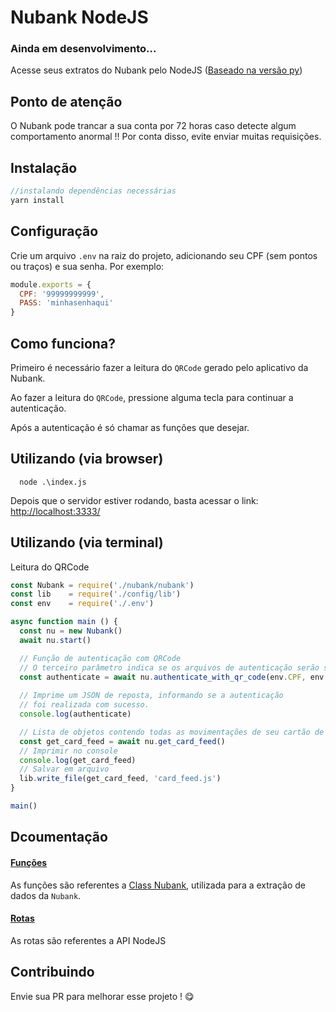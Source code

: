 # Nubank NodeJS 

### Ainda em desenvolvimento...

Acesse seus extratos do Nubank pelo NodeJS ([Baseado na versão py](https://github.com/andreroggeri/pynubank))

## Ponto de atenção
O Nubank pode trancar a sua conta por 72 horas caso detecte algum comportamento anormal !!
Por conta disso, evite enviar muitas requisições. 

## Instalação

```js
//instalando dependências necessárias
yarn install
```

## Configuração
Crie um arquivo `.env` na raiz do projeto, adicionando seu CPF (sem pontos ou traços) e sua senha. Por exemplo:
```js
module.exports = {
  CPF: '99999999999',
  PASS: 'minhasenhaqui'
}
```

## Como funciona?

Primeiro é necessário fazer a leitura do `QRCode` gerado pelo aplicativo da Nubank.

Ao fazer a leitura do `QRCode`, pressione alguma tecla para continuar a autenticação.

Após a autenticação é só chamar as funções que desejar.

## Utilizando (via browser)

```
  node .\index.js
```

Depois que o servidor estiver rodando, basta acessar o link: [http://localhost:3333/](http://localhost:3333/)


## Utilizando (via terminal)

Leitura do QRCode

```js
const Nubank = require('./nubank/nubank')
const lib    = require('./config/lib')
const env    = require('./.env')

async function main () {
  const nu = new Nubank()
  await nu.start()

  // Função de autenticação com QRCode
  // O terceiro parâmetro indica se os arquivos de autenticação serão salvos
  const authenticate = await nu.authenticate_with_qr_code(env.CPF, env.PASS, true)
  
  // Imprime um JSON de reposta, informando se a autenticação
  // foi realizada com sucesso.
  console.log(authenticate)

  // Lista de objetos contendo todas as movimentações de seu cartão de crédito
  const get_card_feed = await nu.get_card_feed()
  // Imprimir no console
  console.log(get_card_feed)
  // Salvar em arquivo
  lib.write_file(get_card_feed, 'card_feed.js')
}

main()
```

## Dcoumentação

#### [Funções](https://github.com/thiagormagalhaes/nubank-nodejs/blob/master/doc/function.md)

As funções são referentes a [Class Nubank](https://github.com/thiagormagalhaes/nubank-nodejs/blob/master/nubank/nubank.js), utilizada para a extração de dados da `Nubank`.

#### [Rotas](https://github.com/thiagormagalhaes/nubank-nodejs/blob/master/doc/routes.md)

As rotas são referentes a API NodeJS

## Contribuindo

Envie sua PR para melhorar esse projeto ! 😋
